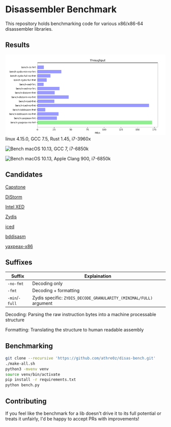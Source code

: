 Disassembler Benchmark
======================

This repository holds benchmarking code for various x86/x86-64 disassembler libraries.

## Results
![linux bench on i7-3960x](bench.png)
linux 4.15.0, GCC 7.5, Rust 1.45, i7-3960x

![Bench](https://i.imgur.com/PumBJjJ.png)
macOS 10.13, GCC 7, i7-6850k

![Bench](https://i.imgur.com/gCUzomq.png)
macOS 10.13, Apple Clang 900, i7-6850k

## Candidates

[Capstone](https://github.com/aquynh/capstone)

[DiStorm](https://github.com/gdabah/distorm)

[Intel XED](https://github.com/intelxed/xed)

[Zydis](https://github.com/zyantific/zydis)

[iced](https://github.com/0xd4d/iced)

[bddisasm](https://github.com/bitdefender/bddisasm)

[yaxpeax-x86](https://github.com/iximeow/yaxpeax-x86)

## Suffixes

| Suffix    | Explaination |
| --------- | ------------ |
| `-no-fmt` | Decoding only |
| `-fmt`    | Decoding + formatting |
| `-min`/`-full` | Zydis specific: `ZYDIS_DECODE_GRANULARITY_(MINIMAL/FULL)` argument |

Decoding: Parsing the raw instruction bytes into a machine processable structure

Formatting: Translating the structure to human readable assembly

## Benchmarking
```bash
git clone --recursive 'https://github.com/athre0z/disas-bench.git'
./make-all.sh
python3 -mvenv venv
source venv/bin/activate
pip install -r requirements.txt
python bench.py
```

## Contributing
If you feel like the benchmark for a lib doesn't drive it to its full potential or treats it unfairly, I'd be happy to accept PRs with improvements!
